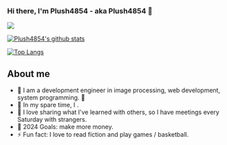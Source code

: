 ### Hi there, I'm Plush4854 - aka Plush4854 👋

![](https://komarev.com/ghpvc/?username=Plush4854)

[![Plush4854's github stats](https://github-readme-stats.vercel.app/api?username=Plush4854&count_private=true)](https://github.com/Plush4854/Plush4854)

<!-- [![Plush4854's wakatime stats](https://github-readme-stats.vercel.app/api/wakatime?username=Plush4854)](https://github.com/luozhouyang/luozhouyang) -->

[![Top Langs](https://github-readme-stats.vercel.app/api/top-langs/?username=Plush4854&layout=compact)](https://github.com/Plush4854/Plush4854)

<!-- [![ZhouYang Luo's github stats](https://github-readme-stats.vercel.app/api/pin?username=luozhouyang&repo=github-readme-stats&show_icons=true)](https://github.com/luozhouyang/github-readme-stats) -->

## About me

- 🌱 I am a development engineer in image processing, web development, system programming. 🤣
- 🥅 In my spare time, I .
- 👯 I love sharing what I've learned with others, so I have meetings every Saturday with strangers.
- 🥅 2024 Goals: make more money. 
- ⚡ Fun fact: I love to read fiction and play games / basketball.

